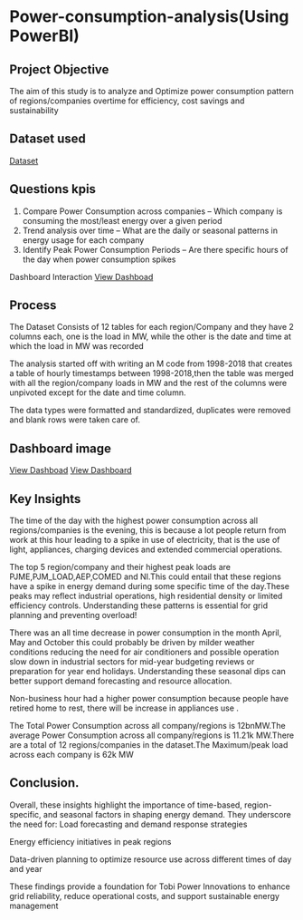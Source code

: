 # Power-consumption-analysis(Using PowerBI)
## Project Objective
The aim of this study is to analyze and Optimize power consumption pattern of regions/companies overtime for efficiency, cost savings and sustainability
## Dataset used
<a href="https://github.com/Me1rem/Power-consumption-analysis/blob/main/DATASET..zip">Dataset</a>
## Questions kpis
1. Compare Power Consumption across companies – Which company is consuming the most/least energy over a given period
2. Trend analysis over time – What are the daily or seasonal patterns in energy usage for each company
3. Identify Peak Power Consumption Periods – Are there specific hours of the day when power consumption spikes

Dashboard Interaction <a href="https://github.com/Me1rem/Power-consumption-analysis/blob/main/ONWUPELU%20MIRACLE.pbix">View Dashboad</a>

## Process
The Dataset Consists of 12 tables for each region/Company and they have 2 columns each, one is the load in MW, while the other is the date and time at which the load in MW was recorded

The analysis started off with writing an M code from 1998-2018 that creates a table of hourly timestamps between 1998-2018,then the table was merged with all the region/company loads in MW and the rest of the columns were unpivoted except for the date and time column.

The data types were formatted and standardized, duplicates were removed and blank rows were taken care of.

## Dashboard image
<a href="https://github.com/Me1rem/Power-consumption-analysis/blob/main/POWER%20CONSUMPTION%201.png">View Dashboad</a>
<a href="https://github.com/Me1rem/Power-consumption-analysis/blob/main/POWER%20CONSUMPTION%202.png">View Dashboard</a>

## Key Insights
The time of the day with the highest power consumption across all regions/companies is the evening, this is because a lot people return from work at this hour leading to a spike in use of electricity, that is the use of light, appliances, charging devices and extended commercial operations.

The top 5 region/company and their highest peak loads are PJME,PJM_LOAD,AEP,COMED and NI.This could entail that these regions have a spike in energy demand during some specific time of the day.These peaks may reflect industrial operations, high residential density or limited efficiency controls. Understanding these patterns is essential for grid planning and preventing overload!

There was an all time decrease in power consumption in the month April, May and October this could probably be driven by milder weather conditions reducing the need for air conditioners and possible operation slow down in industrial sectors for mid-year budgeting reviews or preparation for year end holidays. Understanding these seasonal dips can better support demand forecasting and resource allocation.

Non-business hour had a higher power consumption  because people have retired home to rest, there will be increase in appliances use .

The Total Power Consumption across all company/regions is 12bnMW.The average Power Consumption across all company/regions is 11.21k MW.There are a total of 12 regions/companies in the dataset.The Maximum/peak load across each company is 62k MW

## Conclusion.
Overall, these insights highlight the importance of time-based, region-specific, and seasonal factors in shaping energy demand. They underscore the need for:
Load forecasting and demand response strategies

Energy efficiency initiatives in peak regions

Data-driven planning to optimize resource use across different times of day and year

These findings provide a foundation for Tobi Power Innovations to enhance grid reliability, reduce operational costs, and support sustainable energy management

